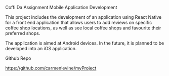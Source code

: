 Coffi Da Assignment
Mobile Application Development

This project includes the development of an application using React Native for a front end application that allows users to add reviews on specific coffee shop locations, as well as see local coffee shops and favourite their preferred shops.

The application is aimed at Android devices. In the future, it is planned to be developed into an iOS application.

Github Repo

https://github.com/carmenlevine/myProject

